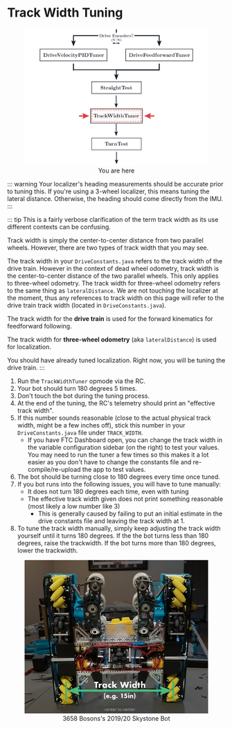 # Track Width Tuning

<figure align="center">
    <img src="./assets/you-are-here/YouAreHere-TrackWidthTuner-quarter.png" alt="You are on the track width tuning step">
    <figcaption class="mt-2 text-gray-600 text-center">You are here</figcaption>
</figure>

::: warning
Your localizer's heading measurements should be accurate prior to tuning this. If you're using a 3-wheel localizer, this means tuning the lateral distance. Otherwise, the heading should come directly from the IMU.
:::

::: tip
This is a fairly verbose clarification of the term track width as its use different contexts can be confusing.

Track width is simply the center-to-center distance from two parallel wheels. However, there are two types of track width that you may see.

The track width in your `DriveConstants.java` refers to the track width of the drive train.
However in the context of dead wheel odometry, track width is the center-to-center distance of the two parallel wheels. This only applies to three-wheel odometry. The track width for three-wheel odometry refers to the same thing as `lateralDistance`.
We are not touching the localizer at the moment, thus any references to track width on this page will refer to the drive train track width (located in `DriveConstants.java`).

The track width for the **drive train** is used for the forward kinematics for feedforward following.

The track width for **three-wheel odometry** (aka `lateralDistance`) is used for localization.

You should have already tuned localization. Right now, you will be tuning the drive train.
:::

1. Run the `TrackWidthTuner` opmode via the RC.
2. Your bot should turn 180 degrees 5 times.
3. Don't touch the bot during the tuning process.
4. At the end of the tuning, the RC's telemetry should print an "effective track width".
5. If this number sounds reasonable (close to the actual physical track width, might be a few inches off), stick this number in your `DriveConstants.java` file under `TRACK_WIDTH`.
   - If you have FTC Dashboard open, you can change the track width in the variable configuration sidebar (on the right) to test your values. You may need to run the tuner a few times so this makes it a lot easier as you don't have to change the constants file and re-compile/re-upload the app to test values.
6. The bot should be turning close to 180 degrees every time once tuned.
7. If you bot runs into the following issues, you will have to tune manually:
   - It does not turn 180 degrees each time, even with tuning
   - The effective track width given does not print something reasonable (most likely a low number like 3)
     - This is generally caused by failing to put an initial estimate in the drive constants file and leaving the track width at 1.
8. To tune the track width manually, simply keep adjusting the track width yourself until it turns 180 degrees. If the the bot turns less than 180 degrees, raise the trackwidth. If the bot turns more than 180 degrees, lower the trackwidth.

<figure align="center">
    <img class="rounded-lg" src="./assets/drive-constants/wes-bot-edit-half.jpg" alt="Track width is the distance from the center of one wheel to the center of its parallel wheel">
    <figcaption class="mt-2 text-sm text-gray-600 text-center">3658 Bosons's 2019/20 Skystone Bot</figcaption>
</figure>
